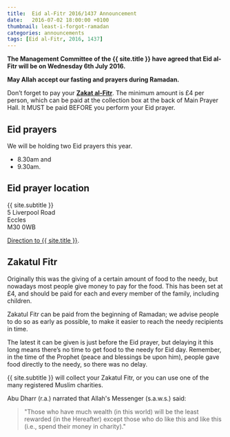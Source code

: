 ```yaml
---
title:  Eid al-Fitr 2016/1437 Announcement
date:   2016-07-02 18:00:00 +0100
thumbnail: least-i-forgot-ramadan
categories: announcements
tags: [Eid al-Fitr, 2016, 1437]
---
```


**The Management Committee of the {{ site.title }} have agreed that Eid al-Fitr will be on Wednesday 6th July 2016.**

**May Allah accept our fasting and prayers during Ramadan.**

Don’t forget to pay your **[Zakat al-Fitr](#zakatul-fitr)**. The minimum amount is £4 per person, which can be paid at the collection box at the back of Main Prayer Hall. It MUST be paid BEFORE you perform your Eid prayer.

## Eid prayers

We will be holding two Eid prayers this year.

- 8.30am and
- 9.30am.

## Eid prayer location

{{ site.subtitle }}<br/>
5 Liverpool Road<br/>
Eccles<br/>
M30 0WB

[Direction to {{ site.title }}](https://www.google.co.uk/maps/dir//Eccles+Mosque,+5+Liverpool+Road,+Eccles,+Salford+M30+0WB,+United+Kingdom/).

## Zakatul Fitr

Originally this was the giving of a certain amount of food to the needy, but nowadays most people give money to pay for the food. This has been set at £4, and should be paid for each and every member of the family, including children.

Zakatul Fitr can be paid from the beginning of Ramadan; we advise people to do so as early as possible, to make it easier to reach the needy recipients in time.

The latest it can be given is just before the Eid prayer, but delaying it this long means there’s no time to get food to the needy for Eid day. Remember, in the time of the Prophet (peace and blessings be upon him), people gave food directly to the needy, so there was no delay.

{{ site.subtitle }} will collect your Zakatul Fitr, or you can use one of the many registered Muslim charities.

Abu Dharr (r.a.) narrated that Allah's Messenger (s.a.w.s.) said:

> "Those who have much wealth (in this world) will be the least rewarded (in the Hereafter) except those who do like this and like this (i.e., spend their money in charity)."
